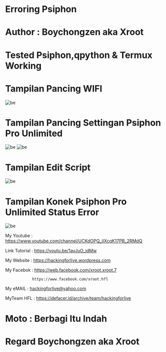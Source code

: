 # Erroring Psiphon

# Author : Boychongzen aka Xroot

# Tested  Psiphon,qpython & Termux Working

# Tampilan Pancing WIFI
![be](https://raw.githubusercontent.com/boychongzen18/Erroring-Popon/master/wifi.jpg)
# Tampilan Pancing Settingan Psiphon Pro Unlimited
![be](https://raw.githubusercontent.com/boychongzen18/Erroring-Popon/master/popon.jpg)
![be](https://raw.githubusercontent.com/boychongzen18/Erroring-Popon/master/sett.jpg)
# Tampilan Edit Script
![be](https://raw.githubusercontent.com/boychongzen18/Erroring-Popon/master/uler.jpg)
# Tampilan Konek Psiphon Pro Unlimited Status Error
![be](https://raw.githubusercontent.com/boychongzen18/Erroring-Popon/master/konek.jpg)

My Youtube    : https://www.youtube.com/channel/UCKdOPQ_iIXcqK17PB_2RMdQ

Link Tutorial : https://youtu.be/1avJuO_idMw

My Website    : https://hackingforlive.wordpress.com

My Facebok    : https://web.facebook.com/xroot.xroot.7

                https://www.facebook.com/xroot.hfl

My eMAIL      : hackingforlive@yahoo.com

MyTeam HFL    : https://defacer.id/archive/team/hackingforlive

# Moto : Berbagi Itu Indah

# Regard Boychongzen aka Xroot
